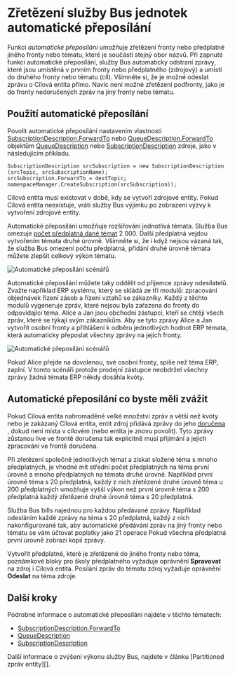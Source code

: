 <properties 
    pageTitle="Automatické přeposílání zpráv entity Bus služby | Microsoft Azure"
    description="Jak řetězu fronty nebo předplatné jiného fronty nebo tématu."
    services="service-bus"
    documentationCenter="na"
    authors="sethmanheim"
    manager="timlt"
    editor="" /> 
<tags 
    ms.service="service-bus"
    ms.devlang="na"
    ms.topic="article"
    ms.tgt_pltfrm="na"
    ms.workload="na"
    ms.date="09/29/2016"
    ms.author="sethm" />

# <a name="chaining-service-bus-entities-with-auto-forwarding"></a>Zřetězení služby Bus jednotek automatické přeposílání

Funkci *automatické přeposílání* umožňuje zřetězení fronty nebo předplatné jiného fronty nebo tématu, které je součástí stejný obor názvů. Při zapnuté funkci automatické přeposílání, služby Bus automaticky odstraní zprávy, které jsou umístěná v prvním fronty nebo předplatného (zdrojový) a umístí do druhého fronty nebo tématu (cíl). Všimněte si, že je možné odeslat zprávu o Cílová entita přímo. Navíc není možné zřetězení podfronty, jako je do fronty nedoručených zpráv na jiný fronty nebo tématu.

## <a name="using-auto-forwarding"></a>Použití automatické přeposílání

Povolit automatické přeposílání nastavením vlastnosti [SubscriptionDescription.ForwardTo][] nebo [QueueDescription.ForwardTo][] objektům [QueueDescription][] nebo [SubscriptionDescription][] zdroje, jako v následujícím příkladu.

```
SubscriptionDescription srcSubscription = new SubscriptionDescription (srcTopic, srcSubscriptionName);
srcSubscription.ForwardTo = destTopic;
namespaceManager.CreateSubscription(srcSubscription));
```

Cílová entita musí existovat v době, kdy se vytvoří zdrojové entity. Pokud Cílová entita neexistuje, vrátí služby Bus výjimku po zobrazení výzvy k vytvoření zdrojové entity.

Automatické přeposílání umožňuje rozšiřování jednotlivá témata. Služba Bus omezuje [počet předplatná dané témat](service-bus-quotas.md) 2 000. Další předplatná vejdou vytvořením témata druhé úrovně. Všimněte si, že i když nejsou vázaná tak, že služba Bus omezení počtu předplatná, přidání druhé úrovně témata můžete zlepšit celkový výkon tématu.

![Automatické přeposílání scénářů][0]

Automatické přeposílání můžete taky oddělit od příjemce zprávy odesílatelů. Zvažte například ERP systému, který se skládá ze tří modulů: zpracování objednávek řízení zásob a řízení vztahů se zákazníky. Každý z těchto modulů vygeneruje zpráv, které nejsou byla zařazena do fronty do odpovídající téma. Alice a Jan jsou obchodní zástupci, kteří se chtějí všech zpráv, které se týkají svým zákazníkům. Aby se tyto zprávy Alice a Jan vytvořit osobní fronty a přihlášení k odběru jednotlivých hodnot ERP témata, která automaticky přeposlat všechny zprávy na jejich fronty.

![Automatické přeposílání scénářů][1]

Pokud Alice přejde na dovolenou, své osobní fronty, spíše než téma ERP, zaplní. V tomto scénáři protože prodejní zástupce neobdržel všechny zprávy žádná témata ERP někdy dosáhla kvóty.

## <a name="auto-forwarding-considerations"></a>Automatické přeposílání co byste měli zvážit

Pokud Cílová entita nahromaděné velké množství zpráv a větší než kvóty nebo je zakázaný Cílová entita, entit zdroj přidává zprávy do jeho [doručena](service-bus-dead-letter-queues.md) , dokud není místa v cílovém (nebo entita je znovu povolit). Tyto zprávy zůstanou live ve frontě doručena tak explicitně musí přijímání a jejich zpracování ve frontě doručena.

Při zřetězení společně jednotlivých témat a získat složené téma s mnoho předplatných, je vhodné mít střední počet předplatných na téma první úrovně a mnoho předplatných na témata druhé úrovně. Například první úrovně téma s 20 předplatná, každý z nich zřetězené druhé úrovně téma u 200 předplatných umožňuje vyšší výkon než první úrovně téma s 200 předplatná každý zřetězené druhé úrovně téma s 20 předplatná.

Služba Bus bills najednou pro každou předávané zprávy. Například odesláním každé zprávy na téma s 20 předplatná, každý z nich nakonfigurované tak, aby automatické předávání zpráv na jiný fronty nebo tématu se vám účtovat poplatky jako 21 operace Pokud všechna předplatná první úrovně zobrazí kopii zprávy.

Vytvořit předplatné, které je zřetězené do jiného fronty nebo téma, poznámkové bloky pro školy předplatného vyžaduje oprávnění **Spravovat** na zdroj i Cílová entita. Posílání zpráv do tématu zdroj vyžaduje oprávnění **Odeslat** na téma zdroje.

## <a name="next-steps"></a>Další kroky

Podrobné informace o automatické přeposílání najdete v těchto tématech:

- [SubscriptionDescription.ForwardTo][]
- [QueueDescription][]
- [SubscriptionDescription][]

Další informace o zvýšení výkonu služby Bus, najdete v článku [Partitioned zpráv entity][].

  [QueueDescription.ForwardTo]: https://msdn.microsoft.com/library/azure/microsoft.servicebus.messaging.queuedescription.forwardto.aspx
  [SubscriptionDescription.ForwardTo]: https://msdn.microsoft.com/library/azure/microsoft.servicebus.messaging.subscriptiondescription.forwardto.aspx
  [QueueDescription]: https://msdn.microsoft.com/library/azure/microsoft.servicebus.messaging.queuedescription.aspx
  [SubscriptionDescription]: https://msdn.microsoft.com/library/azure/microsoft.servicebus.messaging.subscriptiondescription.aspx
  [0]: ./media/service-bus-auto-forwarding/IC628631.gif
  [1]: ./media/service-bus-auto-forwarding/IC628632.gif
  [Rozdělený entity zasílání zpráv]: service-bus-partitioning.md